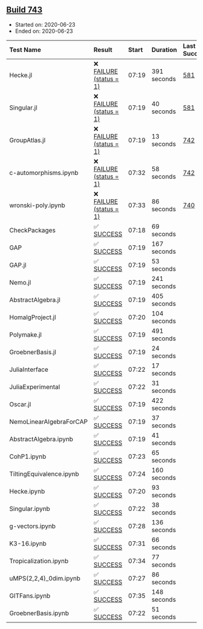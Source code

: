 ## [Build 743](https://oscarci.mathematik.uni-kl.de/job/oscar-julia-1.4/743/)

* Started on: 2020-06-23
* Ended on: 2020-06-23

| Test Name    | Result | Start | Duration | Last Success | First Failure |
|:-------------|:-------|:------|:---------|:-------------|:--------------|
| Hecke.jl | ❌ [FAILURE (status = 1)](https://oscarci.mathematik.uni-kl.de/job/oscar-julia-1.4/743/artifact/logs/build-743/Hecke.jl.log) | 07:19 | 391 seconds | [581](https://oscarci.mathematik.uni-kl.de/job/oscar-julia-1.4/581/) | [582](https://oscarci.mathematik.uni-kl.de/job/oscar-julia-1.4/582/) |
| Singular.jl | ❌ [FAILURE (status = 1)](https://oscarci.mathematik.uni-kl.de/job/oscar-julia-1.4/743/artifact/logs/build-743/Singular.jl.log) | 07:19 | 40 seconds | [581](https://oscarci.mathematik.uni-kl.de/job/oscar-julia-1.4/581/) | [582](https://oscarci.mathematik.uni-kl.de/job/oscar-julia-1.4/582/) |
| GroupAtlas.jl | ❌ [FAILURE (status = 1)](https://oscarci.mathematik.uni-kl.de/job/oscar-julia-1.4/743/artifact/logs/build-743/GroupAtlas.jl.log) | 07:19 | 13 seconds | [742](https://oscarci.mathematik.uni-kl.de/job/oscar-julia-1.4/742/) | [743](https://oscarci.mathematik.uni-kl.de/job/oscar-julia-1.4/743/) |
| c-automorphisms.ipynb | ❌ [FAILURE (status = 1)](https://oscarci.mathematik.uni-kl.de/job/oscar-julia-1.4/743/artifact/logs/build-743/c-automorphisms.ipynb.log) | 07:32 | 58 seconds | [742](https://oscarci.mathematik.uni-kl.de/job/oscar-julia-1.4/742/) | [743](https://oscarci.mathematik.uni-kl.de/job/oscar-julia-1.4/743/) |
| wronski-poly.ipynb | ❌ [FAILURE (status = 1)](https://oscarci.mathematik.uni-kl.de/job/oscar-julia-1.4/743/artifact/logs/build-743/wronski-poly.ipynb.log) | 07:33 | 86 seconds | [740](https://oscarci.mathematik.uni-kl.de/job/oscar-julia-1.4/740/) | [741](https://oscarci.mathematik.uni-kl.de/job/oscar-julia-1.4/741/) |
| CheckPackages | ✅ [SUCCESS](https://oscarci.mathematik.uni-kl.de/job/oscar-julia-1.4/743/artifact/logs/build-743/CheckPackages.log) | 07:18 | 69 seconds |  |  |
| GAP | ✅ [SUCCESS](https://oscarci.mathematik.uni-kl.de/job/oscar-julia-1.4/743/artifact/logs/build-743/GAP.log) | 07:19 | 167 seconds |  |  |
| GAP.jl | ✅ [SUCCESS](https://oscarci.mathematik.uni-kl.de/job/oscar-julia-1.4/743/artifact/logs/build-743/GAP.jl.log) | 07:19 | 53 seconds |  |  |
| Nemo.jl | ✅ [SUCCESS](https://oscarci.mathematik.uni-kl.de/job/oscar-julia-1.4/743/artifact/logs/build-743/Nemo.jl.log) | 07:19 | 241 seconds |  |  |
| AbstractAlgebra.jl | ✅ [SUCCESS](https://oscarci.mathematik.uni-kl.de/job/oscar-julia-1.4/743/artifact/logs/build-743/AbstractAlgebra.jl.log) | 07:19 | 405 seconds |  |  |
| HomalgProject.jl | ✅ [SUCCESS](https://oscarci.mathematik.uni-kl.de/job/oscar-julia-1.4/743/artifact/logs/build-743/HomalgProject.jl.log) | 07:20 | 104 seconds |  |  |
| Polymake.jl | ✅ [SUCCESS](https://oscarci.mathematik.uni-kl.de/job/oscar-julia-1.4/743/artifact/logs/build-743/Polymake.jl.log) | 07:19 | 491 seconds |  |  |
| GroebnerBasis.jl | ✅ [SUCCESS](https://oscarci.mathematik.uni-kl.de/job/oscar-julia-1.4/743/artifact/logs/build-743/GroebnerBasis.jl.log) | 07:19 | 24 seconds |  |  |
| JuliaInterface | ✅ [SUCCESS](https://oscarci.mathematik.uni-kl.de/job/oscar-julia-1.4/743/artifact/logs/build-743/JuliaInterface.log) | 07:22 | 17 seconds |  |  |
| JuliaExperimental | ✅ [SUCCESS](https://oscarci.mathematik.uni-kl.de/job/oscar-julia-1.4/743/artifact/logs/build-743/JuliaExperimental.log) | 07:22 | 31 seconds |  |  |
| Oscar.jl | ✅ [SUCCESS](https://oscarci.mathematik.uni-kl.de/job/oscar-julia-1.4/743/artifact/logs/build-743/Oscar.jl.log) | 07:19 | 422 seconds |  |  |
| NemoLinearAlgebraForCAP | ✅ [SUCCESS](https://oscarci.mathematik.uni-kl.de/job/oscar-julia-1.4/743/artifact/logs/build-743/NemoLinearAlgebraForCAP.log) | 07:19 | 37 seconds |  |  |
| AbstractAlgebra.ipynb | ✅ [SUCCESS](https://oscarci.mathematik.uni-kl.de/job/oscar-julia-1.4/743/artifact/logs/build-743/AbstractAlgebra.ipynb.log) | 07:19 | 41 seconds |  |  |
| CohP1.ipynb | ✅ [SUCCESS](https://oscarci.mathematik.uni-kl.de/job/oscar-julia-1.4/743/artifact/logs/build-743/CohP1.ipynb.log) | 07:23 | 65 seconds |  |  |
| TiltingEquivalence.ipynb | ✅ [SUCCESS](https://oscarci.mathematik.uni-kl.de/job/oscar-julia-1.4/743/artifact/logs/build-743/TiltingEquivalence.ipynb.log) | 07:24 | 160 seconds |  |  |
| Hecke.ipynb | ✅ [SUCCESS](https://oscarci.mathematik.uni-kl.de/job/oscar-julia-1.4/743/artifact/logs/build-743/Hecke.ipynb.log) | 07:20 | 93 seconds |  |  |
| Singular.ipynb | ✅ [SUCCESS](https://oscarci.mathematik.uni-kl.de/job/oscar-julia-1.4/743/artifact/logs/build-743/Singular.ipynb.log) | 07:22 | 38 seconds |  |  |
| g-vectors.ipynb | ✅ [SUCCESS](https://oscarci.mathematik.uni-kl.de/job/oscar-julia-1.4/743/artifact/logs/build-743/g-vectors.ipynb.log) | 07:28 | 136 seconds |  |  |
| K3-16.ipynb | ✅ [SUCCESS](https://oscarci.mathematik.uni-kl.de/job/oscar-julia-1.4/743/artifact/logs/build-743/K3-16.ipynb.log) | 07:31 | 66 seconds |  |  |
| Tropicalization.ipynb | ✅ [SUCCESS](https://oscarci.mathematik.uni-kl.de/job/oscar-julia-1.4/743/artifact/logs/build-743/Tropicalization.ipynb.log) | 07:34 | 77 seconds |  |  |
| uMPS(2,2,4)_0dim.ipynb | ✅ [SUCCESS](https://oscarci.mathematik.uni-kl.de/job/oscar-julia-1.4/743/artifact/logs/build-743/uMPS-2-2-4-_0dim.ipynb.log) | 07:27 | 86 seconds |  |  |
| GITFans.ipynb | ✅ [SUCCESS](https://oscarci.mathematik.uni-kl.de/job/oscar-julia-1.4/743/artifact/logs/build-743/GITFans.ipynb.log) | 07:35 | 148 seconds |  |  |
| GroebnerBasis.ipynb | ✅ [SUCCESS](https://oscarci.mathematik.uni-kl.de/job/oscar-julia-1.4/743/artifact/logs/build-743/GroebnerBasis.ipynb.log) | 07:22 | 51 seconds |  |  |
